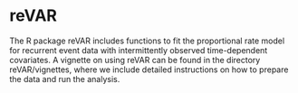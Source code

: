 # reVAR

The R package reVAR includes functions to fit the proportional rate model for recurrent event data with intermittently observed time-dependent covariates. A vignette on using reVAR can be found in the directory reVAR/vignettes, where we include detailed instructions on how to prepare the data and run the analysis.

